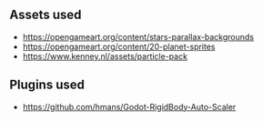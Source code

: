## Assets used
- https://opengameart.org/content/stars-parallax-backgrounds
- https://opengameart.org/content/20-planet-sprites
- https://www.kenney.nl/assets/particle-pack

## Plugins used
- https://github.com/hmans/Godot-RigidBody-Auto-Scaler
